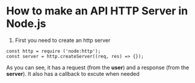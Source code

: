 # How to make an API HTTP Server in Node.js

1. First you need to create an http server

```
const http = require ('node:http');
const server = http.createServer((req, res) => {});
```

As you can see, it has a request (from the **user**) and a response (from the **server**). It also has a callback to excute when needed